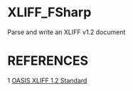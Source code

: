# XLIFF_FSharp

Parse and write an XLIFF v1.2 document

# REFERENCES

1 [OASIS XLIFF 1.2 Standard](https://docs.oasis-open.org/xliff/xliff-core/xliff-core.html)